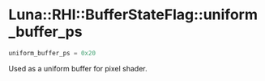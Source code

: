 # Luna::RHI::BufferStateFlag::uniform_buffer_ps

```c++
uniform_buffer_ps = 0x20
```

Used as a uniform buffer for pixel shader. 

